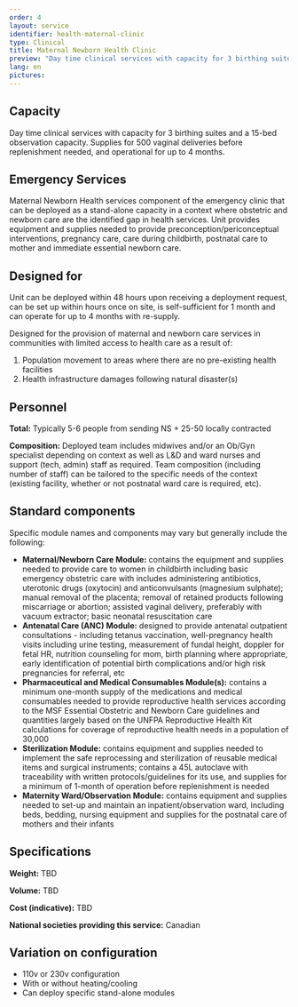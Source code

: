 ```yaml
---
order: 4
layout: service
identifier: health-maternal-clinic
type: Clinical
title: Maternal Newborn Health Clinic
preview: "Day time clinical services with capacity for 3 birthing suites and a 15-bed observation capacity."
lang: en
pictures:
---
```


## Capacity

Day time clinical services with capacity for 3 birthing suites and a 15-bed observation capacity. Supplies for 500 vaginal deliveries before replenishment needed, and operational for up to 4 months. 

## Emergency Services

Maternal Newborn Health services component of the emergency clinic that can be deployed as a stand-alone capacity in a context where obstetric and newborn care are the identified gap in health services. Unit provides equipment and supplies needed to provide preconception/periconceptual interventions, pregnancy care, care during childbirth, postnatal care to mother and immediate essential newborn care.

## Designed for

Unit can be deployed within 48 hours upon receiving a deployment request, can be set up within hours once on site, is self-sufficient for 1 month and can operate for up to 4 months with re-supply.

Designed for the provision of maternal and newborn care services in communities with limited access to health care as a result of:

1. Population movement to areas where there are no pre-existing health facilities
2. Health infrastructure damages following natural disaster(s)

## Personnel

**Total:** Typically 5-6 people from sending NS + 25-50 locally contracted 

**Composition:** Deployed team includes midwives and/or an Ob/Gyn specialist depending on context as well as L&D and ward nurses and support (tech, admin) staff as required. Team composition (including number of staff) can be tailored to the specific needs of the context (existing facility, whether or not postnatal ward care is required, etc).

## Standard components

Specific module names and components may vary but generally include the following:

- **Maternal/Newborn Care Module:** contains the equipment and supplies needed to provide care to women in childbirth including basic emergency obstetric care  with includes administering antibiotics, uterotonic drugs (oxytocin) and anticonvulsants (magnesium sulphate); manual removal of the placenta; removal of retained products following miscarriage or abortion; assisted vaginal delivery, preferably with vacuum extractor; basic neonatal resuscitation care    
- **Antenatal Care (ANC) Module:**  designed to provide antenatal outpatient consultations - including tetanus vaccination, well-pregnancy health visits including urine testing, measurement of fundal height, doppler for fetal HR, nutrition counseling for mom, birth planning where appropriate, early identification of potential birth complications and/or high risk pregnancies for referral, etc
- **Pharmaceutical and Medical Consumables Module(s):** contains a minimum one-month supply of the medications and medical consumables needed to provide reproductive health services according to the MSF Essential Obstetric and Newborn Care guidelines and quantities largely based on the UNFPA Reproductive Health Kit calculations for coverage of reproductive health needs in a population of 30,000
- **Sterilization Module:** contains equipment and supplies needed to implement the safe reprocessing and sterilization of reusable medical items and surgical instruments; contains a 45L autoclave with traceability with written protocols/guidelines for its use, and supplies for a minimum of 1-month of operation before replenishment is needed   
- **Maternity Ward/Observation Module:** contains equipment and supplies needed to set-up and maintain an inpatient/observation ward, including beds, bedding, nursing equipment and supplies for the postnatal care of mothers and their infants

## Specifications

**Weight:** TBD

**Volume:** TBD

**Cost (indicative):** TBD

**National societies providing this service:** Canadian

## Variation on configuration

- 110v or 230v configuration
- With or without heating/cooling
- Can deploy specific stand-alone modules

